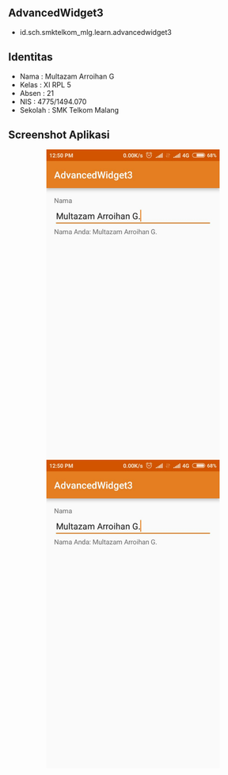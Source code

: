 ## AdvancedWidget3
* id.sch.smktelkom_mlg.learn.advancedwidget3

## Identitas
* Nama  : Multazam Arroihan G
* Kelas : XI RPL 5
* Absen : 21
* NIS   : 4775/1494.070
* Sekolah : SMK Telkom Malang

## Screenshot Aplikasi
<p align="center">
  <img src="https://github.com/rehanarroihan/AdvancedWidget3/blob/master/aw3.jpeg" width="350"/>
  <img src="https://github.com/rehanarroihan/AdvancedWidget3/blob/master/aw3.jpeg" width="350"/>
</p>




